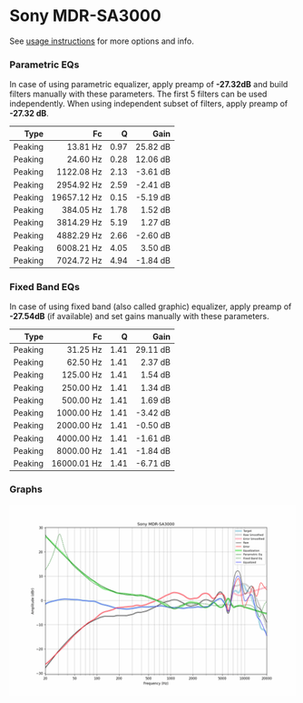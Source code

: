 # Sony MDR-SA3000
See [usage instructions](https://github.com/jaakkopasanen/AutoEq#usage) for more options and info.

### Parametric EQs
In case of using parametric equalizer, apply preamp of **-27.32dB** and build filters manually
with these parameters. The first 5 filters can be used independently.
When using independent subset of filters, apply preamp of **-27.32 dB**.

| Type    | Fc          |    Q | Gain     |
|--------:|------------:|-----:|---------:|
| Peaking | 13.81 Hz    | 0.97 | 25.82 dB |
| Peaking | 24.60 Hz    | 0.28 | 12.06 dB |
| Peaking | 1122.08 Hz  | 2.13 | -3.61 dB |
| Peaking | 2954.92 Hz  | 2.59 | -2.41 dB |
| Peaking | 19657.12 Hz | 0.15 | -5.19 dB |
| Peaking | 384.05 Hz   | 1.78 | 1.52 dB  |
| Peaking | 3814.29 Hz  | 5.19 | 1.27 dB  |
| Peaking | 4882.29 Hz  | 2.66 | -2.60 dB |
| Peaking | 6008.21 Hz  | 4.05 | 3.50 dB  |
| Peaking | 7024.72 Hz  | 4.94 | -1.84 dB |

### Fixed Band EQs
In case of using fixed band (also called graphic) equalizer, apply preamp of **-27.54dB**
(if available) and set gains manually with these parameters.

| Type    | Fc          |    Q | Gain     |
|--------:|------------:|-----:|---------:|
| Peaking | 31.25 Hz    | 1.41 | 29.11 dB |
| Peaking | 62.50 Hz    | 1.41 | 2.37 dB  |
| Peaking | 125.00 Hz   | 1.41 | 1.54 dB  |
| Peaking | 250.00 Hz   | 1.41 | 1.34 dB  |
| Peaking | 500.00 Hz   | 1.41 | 1.69 dB  |
| Peaking | 1000.00 Hz  | 1.41 | -3.42 dB |
| Peaking | 2000.00 Hz  | 1.41 | -0.50 dB |
| Peaking | 4000.00 Hz  | 1.41 | -1.61 dB |
| Peaking | 8000.00 Hz  | 1.41 | -1.84 dB |
| Peaking | 16000.01 Hz | 1.41 | -6.71 dB |

### Graphs
![](./Sony%20MDR-SA3000.png)